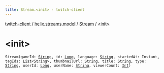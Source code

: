 ```yaml
---
title: Stream.<init> - twitch-client
---
```


[twitch-client](../../index.html) / [helix.streams.model](../index.html) / [Stream](index.html) / [&lt;init&gt;](./-init-.html)

# &lt;init&gt;

`Stream(gameId: `[`String`](https://kotlinlang.org/api/latest/jvm/stdlib/kotlin/-string/index.html)`, id: `[`Long`](https://kotlinlang.org/api/latest/jvm/stdlib/kotlin/-long/index.html)`, language: `[`String`](https://kotlinlang.org/api/latest/jvm/stdlib/kotlin/-string/index.html)`, startedAt: Instant, tagIds: `[`List`](https://kotlinlang.org/api/latest/jvm/stdlib/kotlin.collections/-list/index.html)`<`[`String`](https://kotlinlang.org/api/latest/jvm/stdlib/kotlin/-string/index.html)`>, thumbnailUrl: `[`String`](https://kotlinlang.org/api/latest/jvm/stdlib/kotlin/-string/index.html)`, title: `[`String`](https://kotlinlang.org/api/latest/jvm/stdlib/kotlin/-string/index.html)`, type: `[`String`](https://kotlinlang.org/api/latest/jvm/stdlib/kotlin/-string/index.html)`, userId: `[`Long`](https://kotlinlang.org/api/latest/jvm/stdlib/kotlin/-long/index.html)`, userName: `[`String`](https://kotlinlang.org/api/latest/jvm/stdlib/kotlin/-string/index.html)`, viewerCount: `[`Int`](https://kotlinlang.org/api/latest/jvm/stdlib/kotlin/-int/index.html)`)`